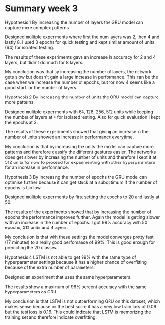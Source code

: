 # Summary week 3
Hypothesis 1
By increasing the number of layers the GRU model can capture more complex patterns

Designed mulitple experiments where first the num layers was 2, then 4 and lastly 8. I used 3 epochs for quick testing and kept similar amount of units (64) for isolated testing.

The results of these experiments gave an increase in accuracy for 2 and 4 layers, but didn't do much for 8 layers.

My conclusion was that by increasing the number of layers, the network gets slow but doesn't gain a large increase in performance. This can be the case when we increase the number of epochs, but for now 4 seems like a good start for the number of layers.


Hypothesis 2
By increasing the number of units the GRU model can capture more patterns

Designed mulitple experiments with 64, 128, 256, 512 units while keeping the number of layers at 4 for isolated testing. Also for quick evaluation I kept the epochs at 3.

The results of these experiments showed that giving an increase in the number of units showed an increase in performance everytime.

My conclusion is that by increasing the units the model can capture more patterns and therefore classify the different gestures easier. The networks does get slower by increasing the number of units and therefore I kept it at 512 units for now to proceed for experimenting with other hyperparamters for an increase in performance.

Hypothesis 3
By increasing the number of epochs the GRU model can optimise further because it can get stuck at a suboptimum if the number of epochs is too low.

Designed mulitple experiments by first setting the epochs to 20 and lastly at 50.

The results of the experiments showed that by increasing the number of epochs the performance improves further. Again the model is getting slower with an increase in the number of epochs. I got 99% accuracy with 50 epochs, 512 units and 4 layers.

My conclusion is that with these settings the model converges pretty fast (17 minutes) to a really good perfomance of 99%. This is good enough for predicting the 20 classes.

Hypothesis 4
LSTM is not able to get 99% with the same type of hyperparameter settings because it has a higher chance of overfitting because of the extra number of parameters.

Designed an experiment that uses the same hyperparameters.

The results show a maximum of 96% percent accuracy with the same hyperparameters as GRU

My conclusion is that LSTM is not outperforming GRU on this dataset, which makes sense because on the best score it has a very low train loss of 0.09 but the test loss is 0.16. This could indicate that LSTM is memorizing the training set and therefore indicate overfitting.